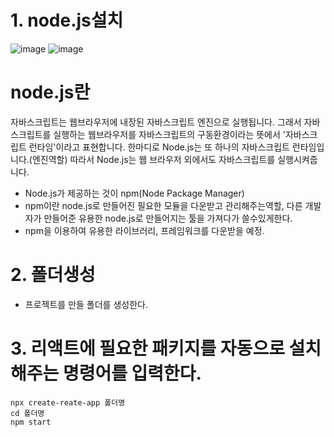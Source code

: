 # 1. node.js설치
![image](https://github.com/1004minjeong/react_basic/assets/129016976/4365b753-00cf-4000-8679-6c52c7f91175)
![image](https://github.com/1004minjeong/react_basic/assets/129016976/dfcb80cd-09c9-4afb-b0c2-01f244c2a4fc)

# node.js란
 자바스크립트는 웹브라우저에 내장된 자바스크립트 엔진으로 실행됩니다. 그래서 자바스크립트를 실행하는 웹브라우저를 자바스크립트의 구동환경이라는 뜻에서 '자바스크립트 런타임'이라고 표현합니다.
 한마디로 Node.js는 또 하나의 자바스크립트 런타임입니다.(엔진역할) 따라서 Node.js는 웹 브라우저 외에서도 자바스크립트를 실행시켜줍니다.
 
 * Node.js가 제공하는 것이 npm(Node Package Manager)
 * npm이란 node.js로 만들어진 필요한 모듈을 다운받고 관리해주는역할, 다른 개발자가 만들어준 유용한 node.js로 만들어지는 툴을 가져다가 쓸수있게한다.
 * npm을 이용하여 유용한 라이브러리, 프레임워크를 다운받을 예정.
 

# 2. 폴더생성
 * 프로젝트를 만들 폴더를 생성한다.

# 3. 리액트에 필요한 패키지를 자동으로 설치해주는 명령어를 입력한다.
    npx create-reate-app 폴더명
    cd 폴더명 
    npm start

